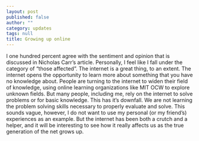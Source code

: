 ```yaml
---
layout: post
published: false
author: ""
category: updates
tags: null
title: Growing up online
---
```


I one hundred percent agree with the sentiment and opinion that is discussed in Nicholas Carr’s article. Personally, I feel like I fall under the category of “those affected”. The internet is a great thing, to an extent. The internet opens the opportunity to learn more about something that you have no knowledge about. People are turning to the internet to widen their field of knowledge, using online learning organizations like MIT OCW to explore unknown fields. But many people, including me, rely on the internet to solve problems or for basic knowledge. This has it’s downfall. We are not learning the problem solving skills necessary to properly evaluate and solve. This sounds vague, however, I do not want to use my personal (or my friend’s) experiences as an example. But the internet has been both a crutch and a helper, and it will be interesting to see how it really affects us as the true generation of the net grows up. 
